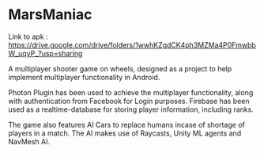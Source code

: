 # MarsManiac

Link to apk : https://drive.google.com/drive/folders/1wwhKZgdCK4ph3MZMa4P0FmwbbW_uqyP_?usp=sharing

A multiplayer shooter game on wheels, designed as a project to help implement multiplayer functionality in Android.  

Photon Plugin has been used to achieve the multiplayer functionality, along with authentication from Facebook for Login purposes. Firebase has been used as a realtime-database for storing player information, including ranks.  

The game also features AI Cars to replace humans incase of shortage of players in a match. The AI makes use of Raycasts, Unity ML agents and NavMesh AI.
